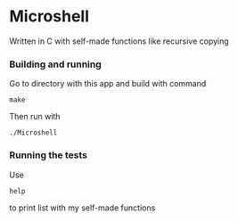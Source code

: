 # Microshell

Written in C with self-made functions like recursive copying

### Building and running

Go to directory with this app and build with command

```
make
```

Then run with

```
./Microshell
```

### Running the tests

Use
```
help
```
to print list with my self-made functions

